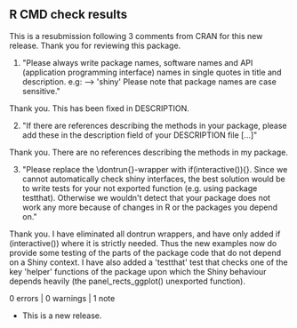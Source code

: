 ## R CMD check results

This is a resubmission following 3 comments from CRAN for this new release.
Thank you for reviewing this package.

1. "Please always write package names, software names and API (application
programming interface) names in single quotes in title and description.
e.g: --> 'shiny'
Please note that package names are case sensitive."

Thank you. This has been fixed in DESCRIPTION.

2. "If there are references describing the methods in your package, please
add these in the description field of your DESCRIPTION file [...]"

Thank you. There are no references describing the methods in my package.

3. "Please replace the \dontrun{}-wrapper with if(interactive()){}.
Since we cannot automatically check shiny interfaces, the best solution
would be to write tests for your not exported function (e.g. using
package testthat). Otherwise we wouldn't detect that your package does
not work any more because of changes in R or the packages you depend on."

Thank you. I have eliminated all dontrun wrappers, and have only added 
if (interactive()) where it is strictly needed. Thus the new examples now do
provide some testing of the parts of the package code that do not depend on 
a Shiny context. I have also added a 'testthat' test that checks one of
the key 'helper' functions of the package upon which the Shiny behaviour 
depends heavily (the panel_rects_ggplot() unexported function).

0 errors | 0 warnings | 1 note

* This is a new release.
